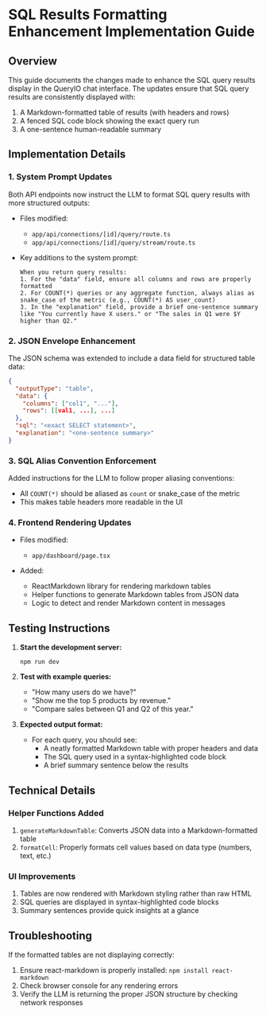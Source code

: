# SQL Results Formatting Enhancement Implementation Guide

## Overview
This guide documents the changes made to enhance the SQL query results display in the QueryIO chat interface. The updates ensure that SQL query results are consistently displayed with:

1. A Markdown-formatted table of results (with headers and rows)
2. A fenced SQL code block showing the exact query run
3. A one-sentence human-readable summary

## Implementation Details

### 1. System Prompt Updates

Both API endpoints now instruct the LLM to format SQL query results with more structured outputs:

- Files modified:
  - `app/api/connections/[id]/query/route.ts`
  - `app/api/connections/[id]/query/stream/route.ts`

- Key additions to the system prompt:
  ```
  When you return query results:
  1. For the "data" field, ensure all columns and rows are properly formatted
  2. For COUNT(*) queries or any aggregate function, always alias as snake_case of the metric (e.g., COUNT(*) AS user_count)
  3. In the "explanation" field, provide a brief one-sentence summary like "You currently have X users." or "The sales in Q1 were $Y higher than Q2."
  ```

### 2. JSON Envelope Enhancement

The JSON schema was extended to include a data field for structured table data:

```json
{
  "outputType": "table",
  "data": { 
    "columns": ["col1", "..."], 
    "rows": [[val1, ...], ...] 
  },
  "sql": "<exact SELECT statement>",
  "explanation": "<one-sentence summary>"
}
```

### 3. SQL Alias Convention Enforcement

Added instructions for the LLM to follow proper aliasing conventions:
- All `COUNT(*)` should be aliased as `count` or snake_case of the metric
- This makes table headers more readable in the UI

### 4. Frontend Rendering Updates

- Files modified:
  - `app/dashboard/page.tsx`

- Added:
  - ReactMarkdown library for rendering markdown tables
  - Helper functions to generate Markdown tables from JSON data
  - Logic to detect and render Markdown content in messages

## Testing Instructions

1. **Start the development server:**
   ```
   npm run dev
   ```

2. **Test with example queries:**
   - "How many users do we have?"
   - "Show me the top 5 products by revenue."
   - "Compare sales between Q1 and Q2 of this year."

3. **Expected output format:**
   - For each query, you should see:
     - A neatly formatted Markdown table with proper headers and data
     - The SQL query used in a syntax-highlighted code block
     - A brief summary sentence below the results

## Technical Details

### Helper Functions Added

1. `generateMarkdownTable`: Converts JSON data into a Markdown-formatted table
2. `formatCell`: Properly formats cell values based on data type (numbers, text, etc.)

### UI Improvements

1. Tables are now rendered with Markdown styling rather than raw HTML
2. SQL queries are displayed in syntax-highlighted code blocks
3. Summary sentences provide quick insights at a glance

## Troubleshooting

If the formatted tables are not displaying correctly:

1. Ensure react-markdown is properly installed: `npm install react-markdown`
2. Check browser console for any rendering errors
3. Verify the LLM is returning the proper JSON structure by checking network responses 